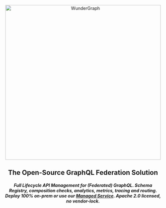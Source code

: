 <p align="center"><a href="https://wundergraph.com/">
<img src="https://github.com/wundergraph/cosmo/raw/main/docs/assets/logo.png" height="500px" alt="WunderGraph" />
</a>
</p>

<div align="center">
<h2>The Open-Source GraphQL Federation Solution</h2>
<h5><i>Full Lifecycle API Management for (Federated) GraphQL. Schema Registry, composition checks, analytics, metrics, tracing and routing. </br>Deploy 100% on-prem or use our <a href="https://cosmo.wundergraph.com/login?redirectURL=https://cosmo.wundergraph.com/">Managed Service</a>. Apache 2.0 licensed, no vendor-lock.</i></h5>
</div>
